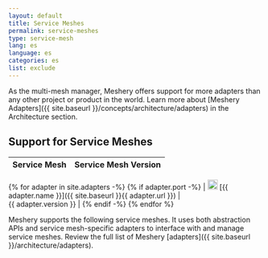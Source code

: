 ```yaml
---
layout: default
title: Service Meshes
permalink: service-meshes
type: service-mesh
lang: es
language: es
categories: es
list: exclude
---
```



As the multi-mesh manager, Meshery offers support for more adapters than any other project or product in the world. Learn more about [Meshery Adapters]({{ site.baseurl }}/concepts/architecture/adapters) in the Architecture section.

## Support for Service Meshes

| Service Mesh  | Service Mesh Version  |
| :------------ | :------------: |
{% for adapter in site.adapters -%}
{% if adapter.port -%}
| <img src="{{ adapter.image }}" style="width:20px" /> [{{ adapter.name }}]({{ site.baseurl }}{{ adapter.url }}) |&nbsp; &nbsp; &nbsp; &nbsp; &nbsp; &nbsp; &nbsp; &nbsp; &nbsp; &nbsp; &nbsp; &nbsp; &nbsp; &nbsp; &nbsp;&nbsp; &nbsp; &nbsp; &nbsp; &nbsp; &nbsp; {{ adapter.version }} |
{% endif -%}
{% endfor %}

Meshery supports the following service meshes. It uses both abstraction APIs and service mesh-specific adapters to interface with and manage service meshes. Review the full list of Meshery [adapters]({{ site.baseurl }}/architecture/adapters).
